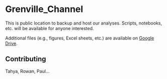 # Grenville_Channel

This is public location to backup and host our analyses. Scripts, notebooks, etc. will be available for anyone interested.

Additional files (e.g., figures, Excel sheets, etc.) are available on [Google Drive](https://drive.google.com/drive/folders/1xCrZTjy27ygDQ8KnwWRK6t16AyVzv3zQ?usp=sharing).

## Contributing
Tahya, Rowan, Paul...
